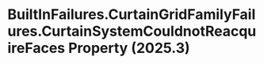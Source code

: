 # BuiltInFailures.CurtainGridFamilyFailures.CurtainSystemCouldnotReacquireFaces Property (2025.3)

﻿